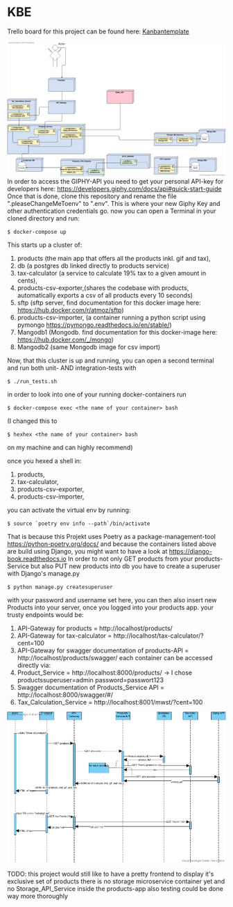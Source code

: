 # KBE
Trello board for this project can be found here: [Kanbantemplate](https://trello.com/b/C4nsXSoo/kanban-template)

![Architekturdiagram](diagrams/LappenShop.png)
In order to access the GIPHY-API you need to get your personal API-key for developers here: https://developers.giphy.com/docs/api#quick-start-guide
Once that is done, clone this repository and rename the file ".pleaseChangeMeToenv" to ".env". This is where your new Giphy Key and other authentication credentials go.
now you can open a Terminal in your cloned directory and run:
```
$ docker-compose up
```
This starts up a cluster of:
 1. products (the main app that offers all the products inkl. gif and tax),
 2. db (a postgres db linked directly to products service)
 3. tax-calculator (a service to calculate 19% tax to a given amount in cents), 
 4. products-csv-exporter,(shares the codebase with products, automatically exports a csv of all products every 10 seconds)
 5. sftp (sftp server, find documentation for this docker image here: https://hub.docker.com/r/atmoz/sftp)
 6. products-csv-importer, (a container running a python script using pymongo https://pymongo.readthedocs.io/en/stable/)
 7. Mangodb1 (Mongodb. find documentation for this docker-image here: https://hub.docker.com/_/mongo)
 8. Mangodb2 (same Mongodb image for csv import)

Now, that this cluster is up and running, you can open a second terminal and run both unit- AND integration-tests with
```
$ ./run_tests.sh 
```

in order to look into one of your running docker-containers run
```
$ docker-compose exec <the name of your container> bash
```
(I changed this to
```
$ hexhex <the name of your container> bash
```
on my machine and can highly recommend)

once you hexed a shell in: 
 1. products,
 2. tax-calculator, 
 3. products-csv-exporter,
 4. products-csv-importer, 

you can activate the virtual env by running: 
```
$ source `poetry env info --path`/bin/activate
```
That is because this Projekt uses Poetry as a package-management-tool https://python-poetry.org/docs/
and because the containers listed above are build using Django, you might want to have a look at https://django-book.readthedocs.io
In order to not only GET products from your products-Service but also PUT new products into db you have to create a superuser with Django's manage.py
```
$ python manage.py createsuperuser
```
with your password and username set here, you can then also insert new Products into your server, once you logged into your products app.
your trusty endpoints would be: 
1. API-Gateway for products = http://localhost/products/
2. API-Gateway for tax-calculator = http://localhost/tax-calculator/?cent=100
3. API-Gateway for swagger documentation of products-API = http://localhost/products/swagger/
each container can be accessed directly via:
4. Product_Service = http://localhost:8000/products/ -> I chose productssuperuser=admin password=passwort123
5. Swagger documentation of Products_Service API = http://localhost:8000/swagger/#/
6. Tax_Calculation_Service = http://localhost:8001/mwst/?cent=100

![Sequenzdiagram](diagrams/LappenSequenz.png)

TODO:
this project would still like to have a pretty frontend to display it's exclusive set of products
there is no storage microservice container yet
and no Storage_API_Service inside the products-app
also testing could be done way more thoroughly
